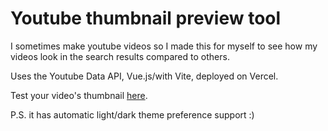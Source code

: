 # Youtube thumbnail preview tool

I sometimes make youtube videos so I made this for myself to see how my videos look in the search results compared to others.

Uses the Youtube Data API, Vue.js/with Vite, deployed on Vercel.

Test your video's thumbnail [here](https://yt-thumbnail-preview.joshhowson.com).

P.S. it has automatic light/dark theme preference support :)
